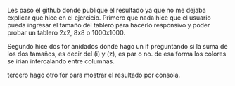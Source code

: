 Les paso el github donde publique el resultado ya que no me dejaba explicar que hice en el ejercicio.
Primero que nada hice que el usuario pueda ingresar el tamaño del tablero para hacerlo responsivo y poder probar un tablero 2x2, 8x8 o 1000x1000.

Segundo hice dos for anidados donde hago un if preguntando si la suma de los dos tamaños, es decir del (i) y (z), es par o no. de esa forma los colores se irian intercalando entre columnas.

tercero hago otro for para mostrar el resultado por consola.
